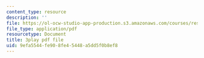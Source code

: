 ```yaml
---
content_type: resource
description: ''
file: https://ol-ocw-studio-app-production.s3.amazonaws.com/courses/res-18-005-highlights-of-calculus-spring-2010/9efa5544fe908fe45448a5dd5f0b8ef8_oo1ZZlvT2LQ.pdf
file_type: application/pdf
resourcetype: Document
title: 3play pdf file
uid: 9efa5544-fe90-8fe4-5448-a5dd5f0b8ef8
---
```


